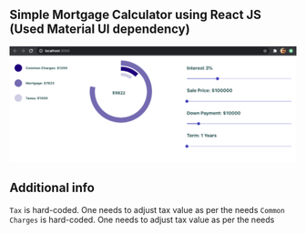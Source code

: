 ## Simple Mortgage Calculator using React JS (Used Material UI dependency)

![alt text](https://github.com/sharadkalya/sample-images/blob/master/screenshots/Screenshot%202020-09-29%20at%2012.30.39%20AM.png?raw=true)


## Additional info

`Tax` is hard-coded. One needs to adjust tax value as per the needs
`Common Charges` is hard-coded. One needs to adjust tax value as per the needs

